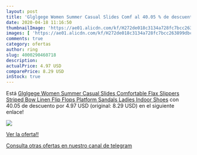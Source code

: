 ```yaml
---
layout: post
title: 'Glglgege Women Summer Casual Slides Comf al 40.05 % de descuento'
date: 2020-04-18 11:16:50
thumbnailImage: 'https://ae01.alicdn.com/kf/H272de018c3134a728fc7bcc263899dbci/Glglgege-Women-Summer-Casual-Slides-Comfortable-Flax-Slippers-Striped-Bow-Linen-Flip-Flops-Platform-Sandals-Ladies.jpg_350x350._SL200_.jpg'
images: [ 'https://ae01.alicdn.com/kf/H272de018c3134a728fc7bcc263899dbci/Glglgege-Women-Summer-Casual-Slides-Comfortable-Flax-Slippers-Striped-Bow-Linen-Flip-Flops-Platform-Sandals-Ladies.jpg_350x350._SL200_.jpg' ]
comments: true
category: ofertas
author: ring
slug: 4000290460718
description:
actualPrice: 4.97 USD
comparePrice: 8.29 USD
inStock: true
---
```


Está [Glglgege Women Summer Casual Slides Comfortable Flax Slippers Striped Bow Linen Flip Flops Platform Sandals Ladies Indoor Shoes](https://www.amazon.com/dp/4000290460718/?tag=redken08-20) con 40.05 de descuento por 4.97 USD (original: 8.29 USD) en el siguiente enlace!

[![](https://ae01.alicdn.com/kf/H272de018c3134a728fc7bcc263899dbci/Glglgege-Women-Summer-Casual-Slides-Comfortable-Flax-Slippers-Striped-Bow-Linen-Flip-Flops-Platform-Sandals-Ladies.jpg_350x350._SL200_.jpg)](https://www.amazon.com/dp/4000290460718/?tag=redken08-20)

[Ver la oferta!!](https://www.amazon.com/dp/4000290460718/?tag=redken08-20)

[Consulta otras ofertas en nuestro canal de telegram](https://t.me/s/ofertas25)
